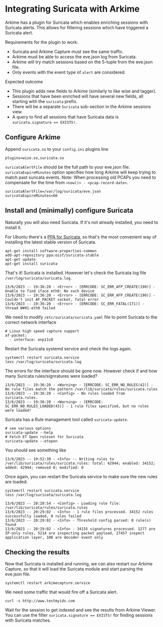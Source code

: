 # Integrating Suricata with Arkime

Arkime has a plugin for Suricata which enables enriching sessions with Suricata alerts. This allows for filtering sessions which have triggered a Suricata alert.

Requirements for the plugin to work:

 * Suricata and Arkime Capture must see the same traffic.
 * Arkime must be able to access the eve.json log from Suricata.
 * Arkime will try match sessions based on the 5-tuple from the eve.json file.
 * Only events with the event type of `alert` are considered. 

Expected outcome

 * This plugin adds new fields to Arkime (similarly to like wise and tagger).
 * Sessions that have been enriched will have several new fields, all starting with the `suricata` prefix. 
 * There will be a separate `Suricata` sub-section in the Arkime sessions view. 
 * A query to find all sessions that have Suricata data is `suricata.signature == EXISTS!`.


## Configure Arkime

Append `suricata.so` to your `config.ini` plugins line

```
plugins=wise.so,suricata.so
```

`suricataAlertFile` should be the full path to your eve.json file. `suricataExpireMinutes` option specifies how long Arkime will keep trying to match past suricata events. Note: When processing old PCAPs you need to compensate for the time from `<now()> - <pcap-record-date>`.

```
suricataAlertFile=/var/log/suricata/eve.json
suricataExpireMinutes=60
```

## Install and (minimally) configure Suricata

Naturally you will also need Suricata. If it's not already installed, you need to install it.

For Ubuntu there's a [PPA for Suricata](https://redmine.openinfosecfoundation.org/projects/suricata/wiki/Ubuntu_Installation_-_Personal_Package_Archives_%28PPA%29), so that's the most convenient way of installing the latest stable version of Suricata.

```
apt-get install software-properties-common
add-apt-repository ppa:oisf/suricata-stable
apt-get update
apt-get install suricata 
```

That's it! Suricata is installed. However let's check the Suricata log file `/var/log/suricata/suricata.log`.

```
13/6/2023 -- 19:36:20 - <Error> - [ERRCODE: SC_ERR_AFP_CREATE(190)] - Unable to find iface eth0: No such device
13/6/2023 -- 19:36:20 - <Error> - [ERRCODE: SC_ERR_AFP_CREATE(190)] - Couldn't init AF_PACKET socket, fatal error
13/6/2023 -- 19:36:20 - <Error> - [ERRCODE: SC_ERR_FATAL(171)] - thread W#01-eth0 failed
```

We need to modify `/etc/suricata/suricata.yaml` file to point Suricata to the correct network interface

```
# Linux high speed capture support
af-packet:
  - interface: enp11s0
```

Restart the Suricata systemd service and check the logs again.

```
systemctl restart suricata.service
less /var/log/suricata/suricata.log 
```

The errors for the interface should be gone now. However check if and how many Suricata rules/signratures were loaded?

```
13/6/2023 -- 19:36:20 - <Warning> - [ERRCODE: SC_ERR_NO_RULES(42)] - No rule files match the pattern /var/lib/suricata/rules/suricata.rules
13/6/2023 -- 19:36:20 - <Config> - No rules loaded from suricata.rules.
13/6/2023 -- 19:36:20 - <Warning> - [ERRCODE: SC_ERR_NO_RULES_LOADED(43)] - 1 rule files specified, but no rules were loaded!
```

Suricata has a Rule management tool called `suricata-update`. 

```
# see various options
suricata-update --help
# Fetch ET Open ruleset for Suricata
suricata-update --etopen
```

You should see something like

```
13/6/2023 -- 19:52:30 - <Info> -- Writing rules to /var/lib/suricata/rules/suricata.rules: total: 42944; enabled: 34152; added: 42944; removed 0; modified: 0
```

Once again, you can restart the Suricata service to make sure the new rules are loaded.

```
systemctl restart suricata.service
less /var/log/suricata/suricata.log 
```

```
13/6/2023 -- 20:28:54 - <Config> - Loading rule file: /var/lib/suricata/rules/suricata.rules
13/6/2023 -- 20:29:02 - <Info> - 1 rule files processed. 34152 rules successfully loaded, 0 rules failed
13/6/2023 -- 20:29:02 - <Info> - Threshold config parsed: 0 rule(s) found
13/6/2023 -- 20:29:02 - <Info> - 34155 signatures processed. 1277 are IP-only rules, 5214 are inspecting packet payload, 27457 inspect application layer, 108 are decoder event only
```

## Checking the results

Now that Suricata is installed and running, we can also restart our Arkime Capture, so that it will load the Suricata module and start parsing the eve.json file.

```
systemctl restart arkimecapture.service
```

We need some traffic that would fire off a Suricata alert.

```
curl -s http://www.testmyids.com
```

Wait for the session to get indexed and see the results from Arkime Viewer. You can use the filter `suricata.signature == EXISTS!` for finding sessions with Suricata matches.

